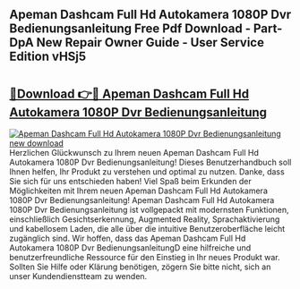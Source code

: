 ## Apeman Dashcam Full Hd Autokamera 1080P Dvr Bedienungsanleitung Free Pdf Download - Part-DpA New Repair Owner Guide - User Service Edition vHSj5

# <h2><a href="http://df4s8pj.blite.top/?on=Apeman+Dashcam+Full+Hd+Autokamera+1080P+Dvr+Bedienungsanleitung">🔗Download 👉🔴 Apeman Dashcam Full Hd Autokamera 1080P Dvr Bedienungsanleitung</a></h2>

[![Apeman Dashcam Full Hd Autokamera 1080P Dvr Bedienungsanleitung new download](https://i.imgur.com/lujVjoI.png)](http://df4s8pj.blite.top/?on=Apeman+Dashcam+Full+Hd+Autokamera+1080P+Dvr+Bedienungsanleitung)
Herzlichen Glückwunsch zu Ihrem neuen Apeman Dashcam Full Hd Autokamera 1080P Dvr Bedienungsanleitung! Dieses Benutzerhandbuch soll Ihnen helfen, Ihr Produkt zu verstehen und optimal zu nutzen. Danke, dass Sie sich für uns entschieden haben! Viel Spaß beim Erkunden der Möglichkeiten mit Ihrem neuen Apeman Dashcam Full Hd Autokamera 1080P Dvr Bedienungsanleitung! Apeman Dashcam Full Hd Autokamera 1080P Dvr Bedienungsanleitung ist vollgepackt mit modernsten Funktionen, einschließlich Gesichtserkennung, Augmented Reality, Sprachaktivierung und kabellosem Laden, die alle über die intuitive Benutzeroberfläche leicht zugänglich sind. Wir hoffen, dass das Apeman Dashcam Full Hd Autokamera 1080P Dvr BedienungsanleitungD eine hilfreiche und benutzerfreundliche Ressource für den Einstieg in Ihr neues Produkt war. Sollten Sie Hilfe oder Klärung benötigen, zögern Sie bitte nicht, sich an unser Kundendienstteam zu wenden.
